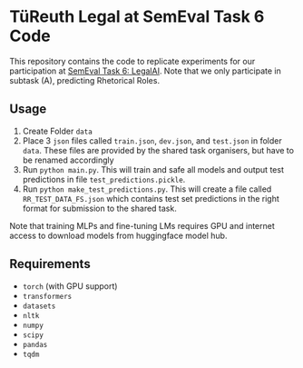 # TüReuth Legal at SemEval Task 6 Code

This repository contains the code to replicate experiments for our participation at [SemEval Task 6: LegalAI](https://sites.google.com/view/legaleval/home).
Note that we only participate in subtask (A), predicting Rhetorical Roles.

## Usage
  1. Create Folder `data`
  2. Place 3 `json` files called `train.json`, `dev.json`, and `test.json` in folder `data`. These files are provided by the shared task organisers, but have to be renamed accordingly
  3. Run `python main.py`. This will train and safe all models and output test predictions in file `test_predictions.pickle`.
  4. Run `python make_test_predictions.py`. This will create a file called `RR_TEST_DATA_FS.json` which contains test set predictions in the right format for submission to the shared task.

Note that training MLPs and fine-tuning LMs requires GPU and internet access to download models from huggingface model hub.

## Requirements
  * `torch` (with GPU support)
  * `transformers`
  * `datasets`
  * `nltk`
  * `numpy`
  * `scipy`
  * `pandas`
  * `tqdm`

